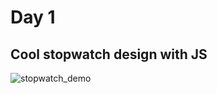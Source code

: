 # Day 1

## Cool stopwatch design with JS

![stopwatch_demo](https://user-images.githubusercontent.com/36999742/116689484-cf8a2f00-a9d5-11eb-9f0c-09e949a4d174.gif)